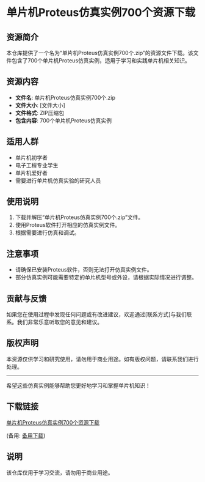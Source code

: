# 单片机Proteus仿真实例700个资源下载

## 资源简介
本仓库提供了一个名为“单片机Proteus仿真实例700个.zip”的资源文件下载。该文件包含了700个单片机Proteus仿真实例，适用于学习和实践单片机相关知识。

## 资源内容
- **文件名**: 单片机Proteus仿真实例700个.zip
- **文件大小**: [文件大小]
- **文件格式**: ZIP压缩包
- **包含内容**: 700个单片机Proteus仿真实例

## 适用人群
- 单片机初学者
- 电子工程专业学生
- 单片机爱好者
- 需要进行单片机仿真实验的研究人员

## 使用说明
1. 下载并解压“单片机Proteus仿真实例700个.zip”文件。
2. 使用Proteus软件打开相应的仿真实例文件。
3. 根据需要进行仿真和调试。

## 注意事项
- 请确保已安装Proteus软件，否则无法打开仿真实例文件。
- 部分仿真实例可能需要特定的单片机型号或外设，请根据实际情况进行调整。

## 贡献与反馈
如果您在使用过程中发现任何问题或有改进建议，欢迎通过[联系方式]与我们联系。我们非常乐意听取您的意见和建议。

## 版权声明
本资源仅供学习和研究使用，请勿用于商业用途。如有版权问题，请联系我们进行处理。

---

希望这些仿真实例能够帮助您更好地学习和掌握单片机知识！

## 下载链接
[单片机Proteus仿真实例700个资源下载](https://pan.quark.cn/s/21b04a8e2926) 

(备用: [备用下载](https://pan.baidu.com/s/1Hcl2CBwRVEND8YbckoBtJw?pwd=1234))

## 说明

该仓库仅用于学习交流，请勿用于商业用途。
